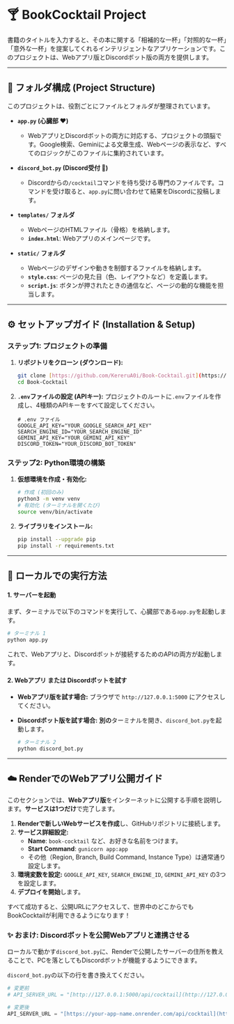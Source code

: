 # 🍸 BookCocktail Project

書籍のタイトルを入力すると、その本に関する「相補的な一杯」「対照的な一杯」「意外な一杯」を提案してくれるインテリジェントなアプリケーションです。このプロジェクトは、Webアプリ版とDiscordボット版の両方を提供します。

---

## 📂 フォルダ構成 (Project Structure)

このプロジェクトは、役割ごとにファイルとフォルダが整理されています。

* **`app.py` (心臓部 ❤️)**
    * WebアプリとDiscordボットの両方に対応する、プロジェクトの頭脳です。Google検索、Geminiによる文章生成、Webページの表示など、すべてのロジックがこのファイルに集約されています。

* **`discord_bot.py` (Discord受付 🤖)**
    * Discordからの`/cocktail`コマンドを待ち受ける専門のファイルです。コマンドを受け取ると、`app.py`に問い合わせて結果をDiscordに投稿します。

* **`templates/` フォルダ**
    * WebページのHTMLファイル（骨格）を格納します。
    * **`index.html`**: Webアプリのメインページです。

* **`static/` フォルダ**
    * Webページのデザインや動きを制御するファイルを格納します。
    * **`style.css`**: ページの見た目（色、レイアウトなど）を定義します。
    * **`script.js`**: ボタンが押されたときの通信など、ページの動的な機能を担当します。

---

## ⚙️ セットアップガイド (Installation & Setup)

### ステップ1: プロジェクトの準備

1.  **リポジトリをクローン (ダウンロード):**
    ```bash
    git clone [https://github.com/KereruA0i/Book-Cocktail.git](https://github.com/KereruA0i/Book-Cocktail.git)
    cd Book-Cocktail
    ```

2.  **`.env`ファイルの設定 (APIキー):**
    プロジェクトのルートに`.env`ファイルを作成し、4種類のAPIキーをすべて設定してください。
    ```
    # .env ファイル
    GOOGLE_API_KEY="YOUR_GOOGLE_SEARCH_API_KEY"
    SEARCH_ENGINE_ID="YOUR_SEARCH_ENGINE_ID"
    GEMINI_API_KEY="YOUR_GEMINI_API_KEY"
    DISCORD_TOKEN="YOUR_DISCORD_BOT_TOKEN"
    ```

### ステップ2: Python環境の構築

1.  **仮想環境を作成・有効化:**
    ```bash
    # 作成 (初回のみ)
    python3 -m venv venv
    # 有効化 (ターミナルを開くたび)
    source venv/bin/activate
    ```

2.  **ライブラリをインストール:**
    ```bash
    pip install --upgrade pip
    pip install -r requirements.txt
    ```

---

## 🚀 ローカルでの実行方法

#### 1. サーバーを起動

まず、ターミナルで以下のコマンドを実行して、心臓部である`app.py`を起動します。

```bash
# ターミナル 1
python app.py
```
これで、Webアプリと、Discordボットが接続するためのAPIの両方が起動します。

#### 2. Webアプリ または Discordボットを試す

* **Webアプリ版を試す場合:**
    ブラウザで `http://127.0.0.1:5000` にアクセスしてください。

* **Discordボット版を試す場合:**
    **別の**ターミナルを開き、`discord_bot.py`を起動します。
    ```bash
    # ターミナル 2
    python discord_bot.py
    ```

---

## ☁️ RenderでのWebアプリ公開ガイド

このセクションでは、**Webアプリ版**をインターネットに公開する手順を説明します。**サービスは1つだけ**で完了します。

1.  **Renderで新しいWebサービスを作成**し、GitHubリポジトリに接続します。
2.  **サービス詳細設定:**
    * **Name**: `book-cocktail` など、お好きな名前をつけます。
    * **Start Command**: `gunicorn app:app`
    * その他（Region, Branch, Build Command, Instance Type）は通常通り設定します。
3.  **環境変数を設定:** `GOOGLE_API_KEY`, `SEARCH_ENGINE_ID`, `GEMINI_API_KEY` の3つを設定します。
4.  **デプロイを開始**します。

すべて成功すると、公開URLにアクセスして、世界中のどこからでもBookCocktailが利用できるようになります！

### ✨ おまけ: Discordボットを公開Webアプリと連携させる

ローカルで動かす`discord_bot.py`に、Renderで公開したサーバーの住所を教えることで、PCを落としてもDiscordボットが機能するようにできます。

`discord_bot.py`の以下の行を書き換えてください。

```python
# 変更前
# API_SERVER_URL = "[http://127.0.0.1:5000/api/cocktail](http://127.0.0.1:5000/api/cocktail)"

# 変更後
API_SERVER_URL = "[https://your-app-name.onrender.com/api/cocktail](https://your-app-name.onrender.com/api/cocktail)"
